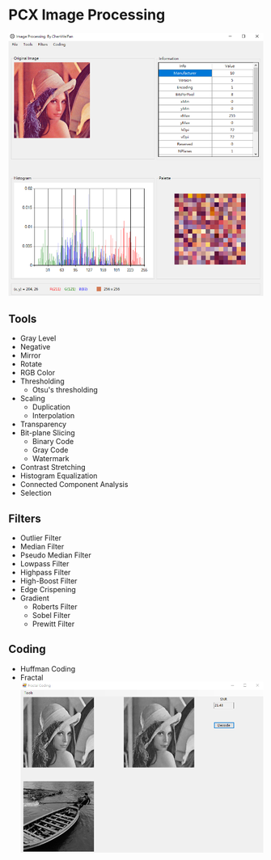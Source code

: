 # PCX Image Processing
![image](https://github.com/wei8596/image-processing/blob/master/mainScreen.png)

## Tools
- Gray Level
- Negative
- Mirror
- Rotate
- RGB Color
- Thresholding
  - Otsu's thresholding
- Scaling
  - Duplication
  - Interpolation
- Transparency
- Bit-plane Slicing
  - Binary Code
  - Gray Code
  - Watermark
- Contrast Stretching
- Histogram Equalization
- Connected Component Analysis
- Selection

## Filters
- Outlier Filter
- Median Filter
- Pseudo Median Filter
- Lowpass Filter
- Highpass Filter
- High-Boost Filter
- Edge Crispening
- Gradient
  - Roberts Filter
  - Sobel Filter
  - Prewitt Filter

## Coding
- Huffman Coding
- Fractal
![image](https://github.com/wei8596/image-processing/blob/master/fractal.png)
